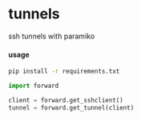 tunnels
=======

ssh tunnels with paramiko


#### usage

```bash
pip install -r requirements.txt
```

```python
import forward

client = forward.get_sshclient()
tunnel = forward.get_tunnel(client)

```

